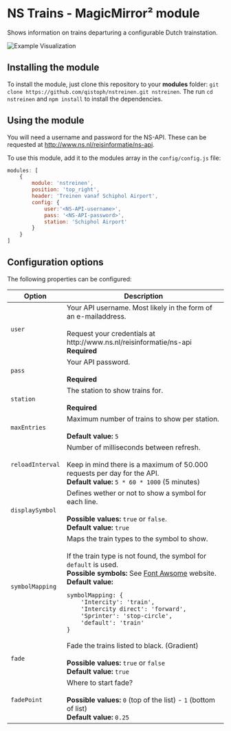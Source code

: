 # NS Trains - MagicMirror² module

Shows information on trains departuring a configurable Dutch trainstation.

![Example Visualization](https://github.com/qistoph/nstreinen/blob/master/.previews/preview_strength_fullscreen.png)

## Installing the module

To install the module, just clone this repository to your __modules__ folder: `git clone https://github.com/qistoph/nstreinen.git nstreinen`.
The run `cd nstreinen` and `npm install` to install the dependencies.

## Using the module

You will need a username and password for the NS-API. These can be requested at http://www.ns.nl/reisinformatie/ns-api.

To use this module, add it to the modules array in the `config/config.js` file:
```javascript
modules: [
	{
		module: 'nstreinen',
		position: 'top_right',
		header: 'Treinen vanaf Schiphol Airport',
		config: {
			user:'<NS-API-username>',
			pass: '<NS-API-password>',
			station: 'Schiphol Airport'
		}
	}
]
```

## Configuration options

The following properties can be configured:

<table width="100%">
	<thead>
		<tr>
			<th>Option</th>
			<th width="100%">Description</th>
		</tr>
	</thead>
	<tbody>
		<tr>
			<td><code>user</code></td>
			<td>Your API username. Most likely in the form of an e-mailaddress.<br>
			<br>Request your credentials at http://www.ns.nl/reisinformatie/ns-api
			<br><b>Required</b></td>
		</tr>
		<tr>
			<td><code>pass</code></td>
			<td>Your API password.<br>
			<br><b>Required</b></td>
		</tr>
		<tr>
			<td><code>station</code></td>
			<td>The station to show trains for.<br>
			<br><b>Required</b></td>
		</tr>
		<tr>
			<td><code>maxEntries</code></td>
			<td>Maximum number of trains to show per station.<br>
			<br><b>Default value:</b> <code>5</code></td>
		</tr>
		<tr>
			<td><code>reloadInterval</code></td>
			<td>Number of milliseconds between refresh.<br>
			<br>Keep in mind there is a maximum of 50.000 requests per day for the API.
			<br><b>Default value:</b> <code>5 * 60 * 1000</code> (5 minutes)</td>
		</tr>
		<tr>
			<td><code>displaySymbol</code></td>
			<td>Defines wether or not to show a symbol for each line.<br>
			<br><b>Possible values:</b> <code>true</code> or <code>false</code>.
			<br><b>Default value:</b> <code>true</code></td>
		</tr>
		<tr>
			<td><code>symbolMapping</code></td>
			<td>Maps the train types to the symbol to show.<br>
			<br>If the train type is not found, the symbol for <code>default</code> is used.
			<br><b>Possible symbols:</b> See <a href="http://fontawesome.io/icons/" target="_blank">Font Awsome</a> website.
			<br><b>Default value:</b><br><pre><code>symbolMapping: {
	'Intercity': 'train',
	'Intercity direct': 'forward',
	'Sprinter': 'stop-circle',
	'default': 'train'
}</pre></code>
			</td>
		</tr>
		<tr>
			<td><code>fade</code></td>
			<td>Fade the trains listed to black. (Gradient)<br>
				<br><b>Possible values:</b> <code>true</code> or <code>false</code>
				<br><b>Default value:</b> <code>true</code>
			</td>
		</tr>
		<tr>
			<td><code>fadePoint</code></td>
			<td>Where to start fade?<br>
				<br><b>Possible values:</b> <code>0</code> (top of the list) - <code>1</code> (bottom of list)
				<br><b>Default value:</b> <code>0.25</code>
			</td>
		</tr>
	</tbody>
</table>
